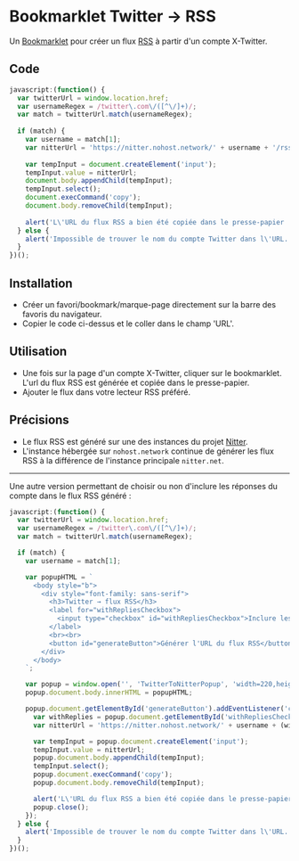 # Bookmarklet Twitter → RSS

Un [Bookmarklet](https://fr.wikipedia.org/wiki/Bookmarklet) pour créer un flux [RSS](https://fr.wikipedia.org/wiki/RSS) à partir d'un compte X-Twitter.

## Code

```javascript
javascript:(function() {
  var twitterUrl = window.location.href;
  var usernameRegex = /twitter\.com\/([^\/]+)/;
  var match = twitterUrl.match(usernameRegex);
  
  if (match) {
    var username = match[1];
    var nitterUrl = 'https://nitter.nohost.network/' + username + '/rss';
    
    var tempInput = document.createElement('input');
    tempInput.value = nitterUrl;
    document.body.appendChild(tempInput);
    tempInput.select();
    document.execCommand('copy');
    document.body.removeChild(tempInput);
    
    alert('L\'URL du flux RSS a bien été copiée dans le presse-papier : ' + nitterUrl);
  } else {
    alert('Impossible de trouver le nom du compte Twitter dans l\'URL.');
  }
})();
```

## Installation
- Créer un favori/bookmark/marque-page directement sur la barre des favoris du navigateur.
- Copier le code ci-dessus et le coller dans le champ 'URL'.

## Utilisation
- Une fois sur la page d'un compte X-Twitter, cliquer sur le bookmarklet. L'url du flux RSS est générée et copiée dans le presse-papier.
- Ajouter le flux dans votre lecteur RSS préféré.

## Précisions
- Le flux RSS est généré sur une des instances du projet [Nitter](https://github.com/zedeus/nitter). 
- L'instance hébergée sur `nohost.network` continue de générer les flux RSS à la différence de l'instance principale `nitter.net`.

---

Une autre version permettant de choisir ou non d'inclure les réponses du compte dans le flux RSS généré :

```javascript
javascript:(function() {
  var twitterUrl = window.location.href;
  var usernameRegex = /twitter\.com\/([^\/]+)/;
  var match = twitterUrl.match(usernameRegex);

  if (match) {
    var username = match[1];

    var popupHTML = `
      <body style="b">
        <div style="font-family: sans-serif">
          <h3>Twitter → flux RSS</h3>
          <label for="withRepliesCheckbox">
            <input type="checkbox" id="withRepliesCheckbox">Inclure les réponses
          </label>
          <br><br>
          <button id="generateButton">Générer l'URL du flux RSS</button>
        </div>
      </body>
    `;

    var popup = window.open('', 'TwitterToNitterPopup', 'width=220,height=160');
    popup.document.body.innerHTML = popupHTML;

    popup.document.getElementById('generateButton').addEventListener('click', function() {
      var withReplies = popup.document.getElementById('withRepliesCheckbox').checked;
      var nitterUrl = 'https://nitter.nohost.network/' + username + (withReplies ? '/with_replies/rss' : '/rss');

      var tempInput = popup.document.createElement('input');
      tempInput.value = nitterUrl;
      popup.document.body.appendChild(tempInput);
      tempInput.select();
      popup.document.execCommand('copy');
      popup.document.body.removeChild(tempInput);

      alert('L\'URL du flux RSS a bien été copiée dans le presse-papier : ' + nitterUrl);
      popup.close();
    });
  } else {
    alert('Impossible de trouver le nom du compte Twitter dans l\'URL.');
  }
})();
```
